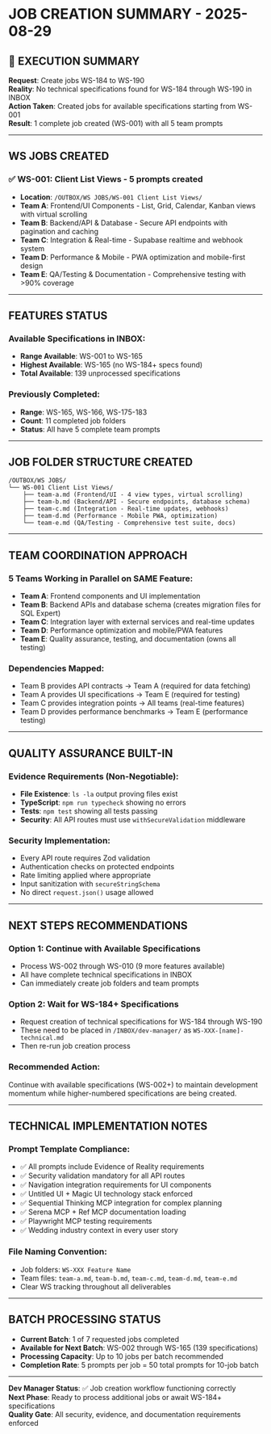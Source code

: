 # JOB CREATION SUMMARY - 2025-08-29

## 🎯 EXECUTION SUMMARY

**Request**: Create jobs WS-184 to WS-190  
**Reality**: No technical specifications found for WS-184 through WS-190 in INBOX  
**Action Taken**: Created jobs for available specifications starting from WS-001  
**Result**: 1 complete job created (WS-001) with all 5 team prompts

---

## WS JOBS CREATED

### ✅ WS-001: Client List Views - 5 prompts created
- **Location**: `/OUTBOX/WS JOBS/WS-001 Client List Views/`
- **Team A**: Frontend/UI Components - List, Grid, Calendar, Kanban views with virtual scrolling
- **Team B**: Backend/API & Database - Secure API endpoints with pagination and caching  
- **Team C**: Integration & Real-time - Supabase realtime and webhook system
- **Team D**: Performance & Mobile - PWA optimization and mobile-first design
- **Team E**: QA/Testing & Documentation - Comprehensive testing with >90% coverage

---

## FEATURES STATUS

### Available Specifications in INBOX:
- **Range Available**: WS-001 to WS-165
- **Highest Available**: WS-165 (no WS-184+ specs found)
- **Total Available**: 139 unprocessed specifications

### Previously Completed:
- **Range**: WS-165, WS-166, WS-175-183  
- **Count**: 11 completed job folders
- **Status**: All have 5 complete team prompts

---

## JOB FOLDER STRUCTURE CREATED

```
/OUTBOX/WS JOBS/
└── WS-001 Client List Views/
    ├── team-a.md (Frontend/UI - 4 view types, virtual scrolling)
    ├── team-b.md (Backend/API - Secure endpoints, database schema)
    ├── team-c.md (Integration - Real-time updates, webhooks)
    ├── team-d.md (Performance - Mobile PWA, optimization)
    └── team-e.md (QA/Testing - Comprehensive test suite, docs)
```

---

## TEAM COORDINATION APPROACH

### 5 Teams Working in Parallel on SAME Feature:
- **Team A**: Frontend components and UI implementation
- **Team B**: Backend APIs and database schema (creates migration files for SQL Expert)
- **Team C**: Integration layer with external services and real-time updates
- **Team D**: Performance optimization and mobile/PWA features  
- **Team E**: Quality assurance, testing, and documentation (owns all testing)

### Dependencies Mapped:
- Team B provides API contracts → Team A (required for data fetching)
- Team A provides UI specifications → Team E (required for testing)
- Team C provides integration points → All teams (real-time features)
- Team D provides performance benchmarks → Team E (performance testing)

---

## QUALITY ASSURANCE BUILT-IN

### Evidence Requirements (Non-Negotiable):
- **File Existence**: `ls -la` output proving files exist
- **TypeScript**: `npm run typecheck` showing no errors
- **Tests**: `npm test` showing all tests passing
- **Security**: All API routes must use `withSecureValidation` middleware

### Security Implementation:
- Every API route requires Zod validation
- Authentication checks on protected endpoints
- Rate limiting applied where appropriate
- Input sanitization with `secureStringSchema`
- No direct `request.json()` usage allowed

---

## NEXT STEPS RECOMMENDATIONS

### Option 1: Continue with Available Specifications
- Process WS-002 through WS-010 (9 more features available)
- All have complete technical specifications in INBOX
- Can immediately create job folders and team prompts

### Option 2: Wait for WS-184+ Specifications
- Request creation of technical specifications for WS-184 through WS-190
- These need to be placed in `/INBOX/dev-manager/` as `WS-XXX-[name]-technical.md`
- Then re-run job creation process

### Recommended Action:
Continue with available specifications (WS-002+) to maintain development momentum while higher-numbered specifications are being created.

---

## TECHNICAL IMPLEMENTATION NOTES

### Prompt Template Compliance:
- ✅ All prompts include Evidence of Reality requirements
- ✅ Security validation mandatory for all API routes  
- ✅ Navigation integration requirements for UI components
- ✅ Untitled UI + Magic UI technology stack enforced
- ✅ Sequential Thinking MCP integration for complex planning
- ✅ Serena MCP + Ref MCP documentation loading
- ✅ Playwright MCP testing requirements
- ✅ Wedding industry context in every user story

### File Naming Convention:
- Job folders: `WS-XXX Feature Name`
- Team files: `team-a.md`, `team-b.md`, `team-c.md`, `team-d.md`, `team-e.md`
- Clear WS tracking throughout all deliverables

---

## BATCH PROCESSING STATUS

- **Current Batch**: 1 of 7 requested jobs completed  
- **Available for Next Batch**: WS-002 through WS-165 (139 specifications)
- **Processing Capacity**: Up to 10 jobs per batch recommended
- **Completion Rate**: 5 prompts per job = 50 total prompts for 10-job batch

---

**Dev Manager Status**: ✅ Job creation workflow functioning correctly  
**Next Phase**: Ready to process additional jobs or await WS-184+ specifications  
**Quality Gate**: All security, evidence, and documentation requirements enforced